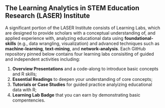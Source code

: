 ## The Learning Analytics in STEM Education Research (LASER) Institute 

A significant portion of the LASER Institute consists of Learning Labs, which are designed to provide scholars with a conceptual understanding of, and applied experience with, analyzing educational data using **foundational-skills** (e.g., data wrangling, visualization) and advanced techniques such as  **machine-learning**, **text-mining**, and **network-analysis**. Each GitHub repository pinned below contains four learning labs consisiting of guided and independent activities including:
1.  **Overview Presentations** and a code-along to introduce basic concepts and R skills; 
2.  **Essential Readings** to deepen your understanding of core concepts; 
3.  **Tutorials or Case Studies** for guided practice analyizing educational data with R;
4.  **Learning Lab Badge** that you can earn by demonstrating basic compentencies.
